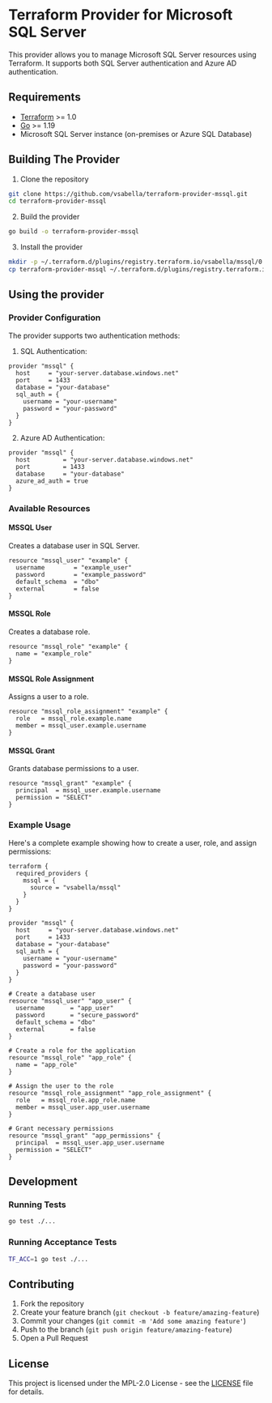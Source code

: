 # Terraform Provider for Microsoft SQL Server

This provider allows you to manage Microsoft SQL Server resources using Terraform. It supports both SQL Server authentication and Azure AD authentication.

## Requirements

- [Terraform](https://www.terraform.io/downloads.html) >= 1.0
- [Go](https://golang.org/doc/install) >= 1.19
- Microsoft SQL Server instance (on-premises or Azure SQL Database)

## Building The Provider

1. Clone the repository
```bash
git clone https://github.com/vsabella/terraform-provider-mssql.git
cd terraform-provider-mssql
```

2. Build the provider
```bash
go build -o terraform-provider-mssql
```

3. Install the provider
```bash
mkdir -p ~/.terraform.d/plugins/registry.terraform.io/vsabella/mssql/0.1.0/darwin_amd64
cp terraform-provider-mssql ~/.terraform.d/plugins/registry.terraform.io/vsabella/mssql/0.1.0/darwin_amd64/
```

## Using the provider

### Provider Configuration

The provider supports two authentication methods:

1. SQL Authentication:
```hcl
provider "mssql" {
  host     = "your-server.database.windows.net"
  port     = 1433
  database = "your-database"
  sql_auth = {
    username = "your-username"
    password = "your-password"
  }
}
```

2. Azure AD Authentication:
```hcl
provider "mssql" {
  host         = "your-server.database.windows.net"
  port         = 1433
  database     = "your-database"
  azure_ad_auth = true
}
```

### Available Resources

#### MSSQL User
Creates a database user in SQL Server.

```hcl
resource "mssql_user" "example" {
  username        = "example_user"
  password        = "example_password"
  default_schema  = "dbo"
  external        = false
}
```

#### MSSQL Role
Creates a database role.

```hcl
resource "mssql_role" "example" {
  name = "example_role"
}
```

#### MSSQL Role Assignment
Assigns a user to a role.

```hcl
resource "mssql_role_assignment" "example" {
  role   = mssql_role.example.name
  member = mssql_user.example.username
}
```

#### MSSQL Grant
Grants database permissions to a user.

```hcl
resource "mssql_grant" "example" {
  principal  = mssql_user.example.username
  permission = "SELECT"
}
```

### Example Usage

Here's a complete example showing how to create a user, role, and assign permissions:

```hcl
terraform {
  required_providers {
    mssql = {
      source = "vsabella/mssql"
    }
  }
}

provider "mssql" {
  host     = "your-server.database.windows.net"
  port     = 1433
  database = "your-database"
  sql_auth = {
    username = "your-username"
    password = "your-password"
  }
}

# Create a database user
resource "mssql_user" "app_user" {
  username       = "app_user"
  password       = "secure_password"
  default_schema = "dbo"
  external       = false
}

# Create a role for the application
resource "mssql_role" "app_role" {
  name = "app_role"
}

# Assign the user to the role
resource "mssql_role_assignment" "app_role_assignment" {
  role   = mssql_role.app_role.name
  member = mssql_user.app_user.username
}

# Grant necessary permissions
resource "mssql_grant" "app_permissions" {
  principal  = mssql_user.app_user.username
  permission = "SELECT"
}
```

## Development

### Running Tests

```bash
go test ./...
```

### Running Acceptance Tests

```bash
TF_ACC=1 go test ./...
```

## Contributing

1. Fork the repository
2. Create your feature branch (`git checkout -b feature/amazing-feature`)
3. Commit your changes (`git commit -m 'Add some amazing feature'`)
4. Push to the branch (`git push origin feature/amazing-feature`)
5. Open a Pull Request

## License

This project is licensed under the MPL-2.0 License - see the [LICENSE](LICENSE) file for details.

